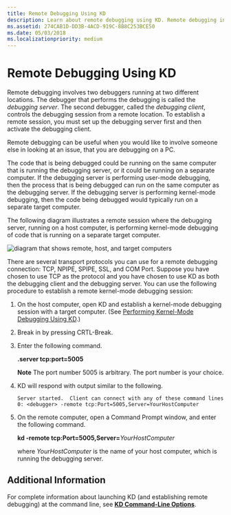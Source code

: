 ```yaml
---
title: Remote Debugging Using KD
description: Learn about remote debugging using KD. Remote debugging involves two debuggers running at two different locations.
ms.assetid: 274CAB1D-DD3B-4ACD-919C-8B8C253BCE50
ms.date: 05/03/2018
ms.localizationpriority: medium
---
```


# Remote Debugging Using KD


Remote debugging involves two debuggers running at two different locations. The debugger that performs the debugging is called the *debugging server*. The second debugger, called the *debugging client*, controls the debugging session from a remote location. To establish a remote session, you must set up the debugging server first and then activate the debugging client.

Remote debugging can be useful when you would like to involve someone else in looking at an issue, that you are debugging on a PC.

The code that is being debugged could be running on the same computer that is running the debugging server, or it could be running on a separate computer. If the debugging server is performing user-mode debugging, then the process that is being debugged can run on the same computer as the debugging server. If the debugging server is performing kernel-mode debugging, then the code being debugged would typically run on a separate target computer.

The following diagram illustrates a remote session where the debugging server, running on a host computer, is performing kernel-mode debugging of code that is running on a separate target computer.

![diagram that shows remote, host, and target computers](images/clientservertarget.png)

There are several transport protocols you can use for a remote debugging connection: TCP, NPIPE, SPIPE, SSL, and COM Port. Suppose you have chosen to use TCP as the protocol and you have chosen to use KD as both the debugging client and the debugging server. You can use the following procedure to establish a remote kernel-mode debugging session:

1. On the host computer, open KD and establish a kernel-mode debugging session with a target computer. (See [Performing Kernel-Mode Debugging Using KD](performing-kernel-mode-debugging-using-kd.md).)
2. Break in by pressing CRTL-Break.
3. Enter the following command.

   **.server tcp:port=5005**

   **Note**  The port number 5005 is arbitrary. The port number is your choice.

     

4. KD will respond with output similar to the following.

   ```dbgcmd
   Server started.  Client can connect with any of these command lines
   0: <debugger> -remote tcp:Port=5005,Server=YourHostComputer
   ```

5. On the remote computer, open a Command Prompt window, and enter the following command.

   **kd -remote tcp:Port=5005,Server=**<em>YourHostComputer</em>

   where *YourHostComputer* is the name of your host computer, which is running the debugging server.

## <span id="Additional_Information"></span><span id="additional_information"></span><span id="ADDITIONAL_INFORMATION"></span>Additional Information


For complete information about launching KD (and establishing remote debugging) at the command line, see [**KD Command-Line Options**](kd-command-line-options.md).

 

 






